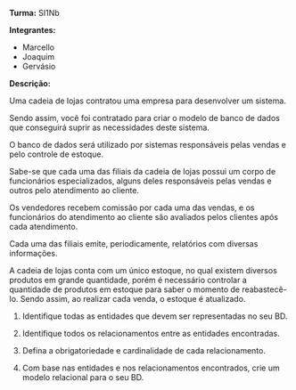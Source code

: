 **Turma:** SI1Nb

**Integrantes:**
- Marcello
- Joaquim
- Gervásio

**Descrição:**

Uma cadeia de lojas contratou uma empresa para desenvolver um sistema. 

Sendo assim, você foi contratado para criar o modelo de banco de dados que conseguirá suprir as necessidades deste sistema. 

O banco de dados será utilizado por sistemas responsáveis pelas vendas e pelo controle de estoque.

Sabe-se que cada uma das filiais da cadeia de lojas possui um corpo de funcionários especializados, alguns deles responsáveis pelas vendas e outros pelo atendimento ao cliente. 

Os vendedores recebem comissão por cada uma das vendas, e os funcionários do atendimento ao cliente são avaliados pelos clientes após cada atendimento.  

Cada uma das filiais emite, periodicamente, relatórios com diversas informações.

A cadeia de lojas conta com um único estoque, no qual existem diversos produtos em grande quantidade, porém é necessário controlar a quantidade de produtos em estoque para saber o momento de reabastecê-lo. Sendo assim, ao realizar cada venda, o estoque é atualizado. 


1. Identifique todas as entidades que devem ser representadas no seu BD.

3. Identifique todos os relacionamentos entre as entidades encontradas.

5. Defina a obrigatoriedade e cardinalidade de cada relacionamento. 

7. Com base nas entidades e nos relacionamentos encontrados, crie um modelo relacional para o seu BD.

